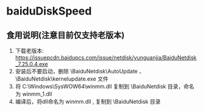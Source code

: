 # baiduDiskSpeed

## 食用说明(注意目前仅支持老版本)

1. 下载老版本: https://issuepcdn.baidupcs.com/issue/netdisk/yunguanjia/BaiduNetdisk_7.25.0.4.exe
2. 安装后不要启动，删除 \BaiduNetdisk\AutoUpdate 、 \BaiduNetdisk\kernelupdate.exe 文件 
3. 将 C:\Windows\SysWOW64\winmm.dll 复制到  \BaiduNetdisk 目录，命名为 winmm_1.dll
4. 编译后，将dll命名为 winmm.dll , 复制到 \BaiduNetdisk 目录

